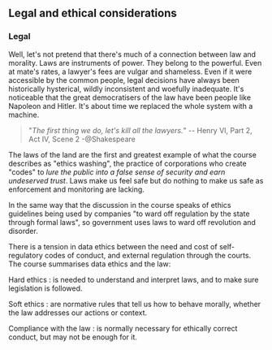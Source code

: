 ## Legal and ethical considerations

### Legal

Well, let's not pretend that there's much of a connection between law and morality. Laws are instruments of power. They belong to the powerful. Even at mate's rates, a lawyer's fees are vulgar and shameless. Even if it were accessible by the common people, legal decisions have always been historically hysterical, wildly inconsistent and woefully inadequate. It's noticeable that the great democratisers of the law have been people like Napoleon and Hitler. It's about time we replaced the whole system with a machine.

> "*The first thing we do, let's kill all the lawyers.*" -- Henry VI, Part 2, Act IV, Scene 2 -@Shakespeare

The laws of the land are the first and greatest example of what the course describes as "ethics washing", the practice of corporations who create "codes" to *lure the public into a false sense of security and earn undeserved trust*. Laws make us feel safe but do nothing to make us safe as enforcement and monitoring are lacking.

In the same way that the discussion in the course speaks of ethics guidelines being used by companies "to ward off regulation by the state through formal laws", so government uses laws to ward off revolution and disorder.

There is a tension in data ethics between the need and cost of self-regulatory codes of conduct, and external regulation through the courts. The course summarises data ethics and the law:

Hard ethics 
: is needed to understand and interpret laws, and to make sure legislation is followed.

Soft ethics
: are normative rules that tell us how to behave morally, whether the law addresses our actions or context.

Compliance with the law 
: is normally necessary for ethically correct conduct, but may not be enough for it.


